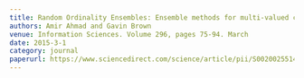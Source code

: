 ```yaml
---
title: Random Ordinality Ensembles: Ensemble methods for multi-valued categorical data
authors: Amir Ahmad and Gavin Brown
venue: Information Sciences. Volume 296, pages 75-94. March
date: 2015-3-1
category: journal
paperurl: https://www.sciencedirect.com/science/article/pii/S0020025514010573?casa_token=5qoj2f5azGwAAAAA:_Vj0f_shkjvHiVBmoA13idEc_ylgHGaHjl-55OtWy136uKtde49a_hY5GIE_HBBYAVoauLJQbA
---
```

